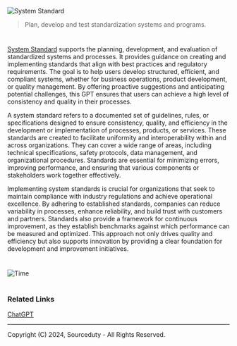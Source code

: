 ![System Standard](https://github.com/user-attachments/assets/325046b7-02ff-4950-ac7e-05305e7a2d91)

> Plan, develop and test standardization systems and programs.

#

[System Standard](https://chatgpt.com/g/g-k1ac35gTk-system-standard) supports the planning, development, and evaluation of standardized systems and processes. It provides guidance on creating and implementing standards that align with best practices and regulatory requirements. The goal is to help users develop structured, efficient, and compliant systems, whether for business operations, product development, or quality management. By offering proactive suggestions and anticipating potential challenges, this GPT ensures that users can achieve a high level of consistency and quality in their processes.

A system standard refers to a documented set of guidelines, rules, or specifications designed to ensure consistency, quality, and efficiency in the development or implementation of processes, products, or services. These standards are created to facilitate uniformity and interoperability within and across organizations. They can cover a wide range of areas, including technical specifications, safety protocols, data management, and organizational procedures. Standards are essential for minimizing errors, improving performance, and ensuring that various components or stakeholders work together effectively.

Implementing system standards is crucial for organizations that seek to maintain compliance with industry regulations and achieve operational excellence. By adhering to established standards, companies can reduce variability in processes, enhance reliability, and build trust with customers and partners. Standards also provide a framework for continuous improvement, as they establish benchmarks against which performance can be measured and optimized. This approach not only drives quality and efficiency but also supports innovation by providing a clear foundation for development and improvement initiatives.

#

![Time](https://github.com/user-attachments/assets/4670c0af-781a-42b8-9e98-19417cfbe9ae)

#
### Related Links

[ChatGPT](https://github.com/sourceduty/ChatGPT)

***
Copyright (C) 2024, Sourceduty - All Rights Reserved.
